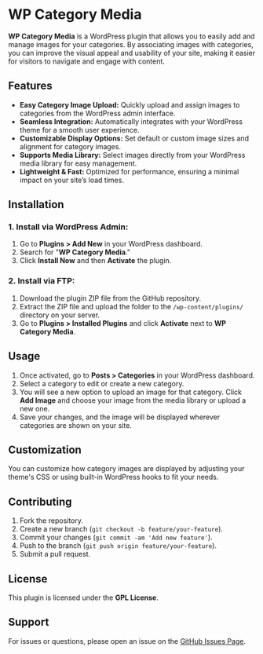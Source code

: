# WP Category Media

**WP Category Media** is a WordPress plugin that allows you to easily add and manage images for your categories. By associating images with categories, you can improve the visual appeal and usability of your site, making it easier for visitors to navigate and engage with content.

## Features

- **Easy Category Image Upload:** Quickly upload and assign images to categories from the WordPress admin interface.
- **Seamless Integration:** Automatically integrates with your WordPress theme for a smooth user experience.
- **Customizable Display Options:** Set default or custom image sizes and alignment for category images.
- **Supports Media Library:** Select images directly from your WordPress media library for easy management.
- **Lightweight & Fast:** Optimized for performance, ensuring a minimal impact on your site’s load times.

## Installation

### 1. Install via WordPress Admin:
1. Go to **Plugins > Add New** in your WordPress dashboard.
2. Search for "**WP Category Media**."
3. Click **Install Now** and then **Activate** the plugin.

### 2. Install via FTP:
1. Download the plugin ZIP file from the GitHub repository.
2. Extract the ZIP file and upload the folder to the `/wp-content/plugins/` directory on your server.
3. Go to **Plugins > Installed Plugins** and click **Activate** next to **WP Category Media**.

## Usage

1. Once activated, go to **Posts > Categories** in your WordPress dashboard.
2. Select a category to edit or create a new category.
3. You will see a new option to upload an image for that category. Click **Add Image** and choose your image from the media library or upload a new one.
4. Save your changes, and the image will be displayed wherever categories are shown on your site.

## Customization

You can customize how category images are displayed by adjusting your theme's CSS or using built-in WordPress hooks to fit your needs.

## Contributing

1. Fork the repository.
2. Create a new branch (`git checkout -b feature/your-feature`).
3. Commit your changes (`git commit -am 'Add new feature'`).
4. Push to the branch (`git push origin feature/your-feature`).
5. Submit a pull request.

## License

This plugin is licensed under the **GPL License**.

## Support

For issues or questions, please open an issue on the [GitHub Issues Page](https://github.com/njengah/wp-category-media/issues).
